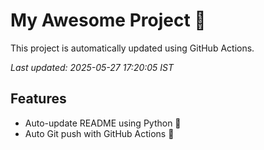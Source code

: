 # My Awesome Project 🚀

This project is automatically updated using GitHub Actions.

_Last updated: 2025-05-27 17:20:05 IST_

## Features
- Auto-update README using Python 🐍
- Auto Git push with GitHub Actions 🤖
